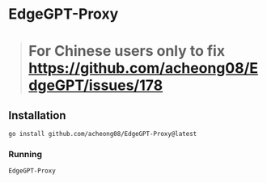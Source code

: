 # EdgeGPT-Proxy

> # For Chinese users only to fix https://github.com/acheong08/EdgeGPT/issues/178

## Installation 

`go install github.com/acheong08/EdgeGPT-Proxy@latest`

### Running
`EdgeGPT-Proxy`
